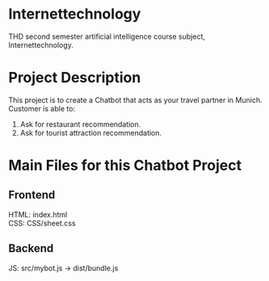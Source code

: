 # Internettechnology

THD second semester artificial intelligence course subject, Internettechnology.

# Project Description

This project is to create a Chatbot that acts as your travel partner in Munich.
Customer is able to:

1. Ask for restaurant recommendation.
2. Ask for tourist attraction recommendation.

# Main Files for this Chatbot Project

## Frontend

HTML: index.html\
CSS: CSS/sheet.css

## Backend

JS: src/mybot.js -> dist/bundle.js
